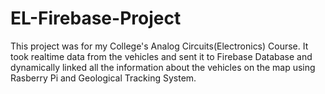 # EL-Firebase-Project

This project was for my College's Analog Circuits(Electronics) Course. It took realtime data from the vehicles and sent it to  Firebase Database and dynamically linked all the information about the vehicles on the map using Rasberry Pi and Geological Tracking System.

